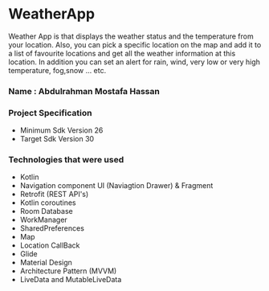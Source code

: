 # WeatherApp
Weather App is that displays the weather status and the temperature from your location. Also, you can pick a specific location on the map and add it to a list of favourite locations and get all the weather information at this location. In
addition you can set an alert for rain, wind, very low or very high temperature, fog,snow … etc.

### Name : Abdulrahman Mostafa Hassan

### Project Specification
- Minimum Sdk Version 26
- Target Sdk Version 30

### Technologies that were used
- Kotlin
- Navigation component UI (Naviagtion Drawer) & Fragment
- Retrofit (REST API's)
- Kotlin coroutines
- Room Database
- WorkManager
- SharedPreferences
- Map
- Location CallBack
- Glide
- Material Design
- Architecture Pattern (MVVM)
- LiveData and MutableLiveData

